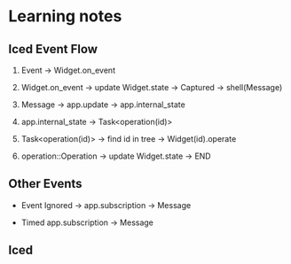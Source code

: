 # Learning notes

## Iced Event Flow
1. Event -> Widget.on_event

2. Widget.on_event -> update Widget.state -> Captured -> shell(Message)

3. Message -> app.update -> app.internal_state

4. app.internal_state -> Task<operation(id)>

5. Task<operation(id)> -> find id in tree -> Widget(id).operate

6. operation::Operation -> update Widget.state -> END

## Other Events

- Event Ignored -> app.subscription -> Message

- Timed app.subscription -> Message

## Iced